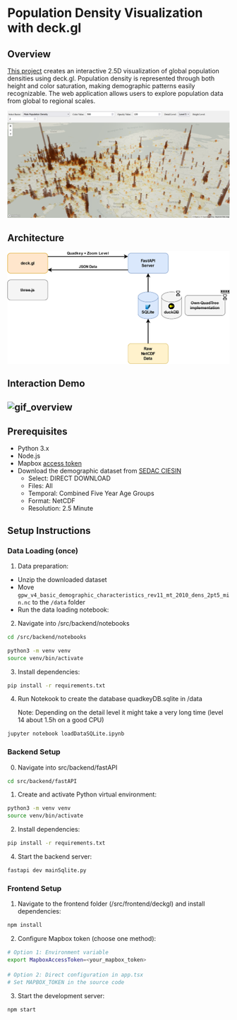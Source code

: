 # Population Density Visualization with deck.gl

## Overview

[This project](https://github.com/Pfanfel/rtviz_world_pop) creates an interactive 2.5D visualization of global population densities using deck.gl. Population density is represented through both height and color saturation, making demographic patterns easily recognizable. The web application allows users to explore population data from global to regional scales.

![frontend_screenshot](assets/pop_viz_demo.png)

## Architecture

![architecture](assets/architecture.png)

## Interaction Demo

## ![gif_overview](assets/overview_pop_viz.gif)

## Prerequisites

- Python 3.x
- Node.js
- Mapbox [access token](https://docs.mapbox.com/help/getting-started/access-tokens/)
- Download the demographic dataset from [SEDAC CIESIN](https://www.earthdata.nasa.gov/data/catalog/sedac-ciesin-sedac-gpwv4-bdc-r11-4.11)
  - Select: DIRECT DOWNLOAD
  - Files: All
  - Temporal: Combined Five Year Age Groups
  - Format: NetCDF
  - Resolution: 2.5 Minute

## Setup Instructions

### Data Loading (once)

1. Data preparation:

- Unzip the downloaded dataset
- Move `gpw_v4_basic_demographic_characteristics_rev11_mt_2010_dens_2pt5_min.nc` to the `/data` folder
- Run the data loading notebook:

2. Navigate into /src/backend/notebooks

```bash
cd /src/backend/notebooks
```

```bash
python3 -m venv venv
source venv/bin/activate
```

3. Install dependencies:

```bash
pip install -r requirements.txt
```

4. Run Notekook to create the database quadkeyDB.sqlite in /data

   Note: Depending on the detail level it might take a very long time (level 14 about 1.5h on a good CPU)

```bash
jupyter notebook loadDataSQLite.ipynb
```

### Backend Setup

0. Navigate into src/backend/fastAPI

```bash
cd src/backend/fastAPI
```

1. Create and activate Python virtual environment:

```bash
python3 -m venv venv
source venv/bin/activate
```

2. Install dependencies:

```bash
pip install -r requirements.txt
```

4. Start the backend server:

```bash
fastapi dev mainSqlite.py
```

### Frontend Setup

1. Navigate to the frontend folder (/src/frontend/deckgl) and install dependencies:

```bash
npm install
```

2. Configure Mapbox token (choose one method):

```bash
# Option 1: Environment variable
export MapboxAccessToken=<your_mapbox_token>

# Option 2: Direct configuration in app.tsx
# Set MAPBOX_TOKEN in the source code
```

3. Start the development server:

```bash
npm start
```
